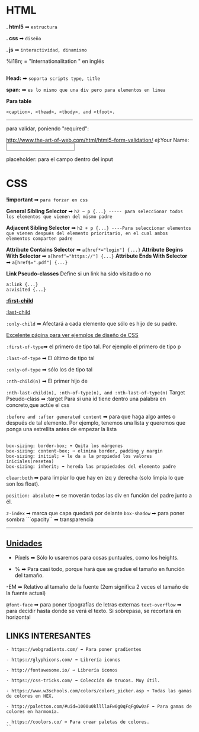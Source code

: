 <h1>HTML</h1>

**. html5** ➡ ```estructura```

**. css** ➡ ```diseño```

**. js** ➡ ```interactividad, dinamismo```







%i18n; = "Internationalitation " en inglés

##


**Head:** ➡ ```soporta scripts type, title``` 

**span:** ➡ ```es lo mismo que una div pero para elementos en linea```


**Para table**
```
<caption>, <thead>, <tbody>, and <tfoot>.
```



------


para validar, poniendo "required":

http://www.the-art-of-web.com/html/html5-form-validation/
ej:Your Name: <input type="text" name="name" required>


placeholder: para el campo dentro del input






<h1>CSS</h1>

**!important** ➡ ```para forzar en css```

**General Sibling Selector** ➡ ```h2 ~ p {...} ----- para seleccionar todos los elementos que vienen del mismo padre```

**Adjacent Sibling Selector** ➡ ```h2 + p {...} ----Para seleccionar elementos que vienen después del elemento prioritario, en el cual ambos elementos comparten padre```

**Attribute Contains Selector** ➡ ```a[href*="login"] {...}```
**Attribute Begins With Selector** ➡ ```a[href^="https://"] {...}```
**Attribute Ends With Selector** ➡ ```a[href$=".pdf"] {...}```




**Link Pseudo-classes**
Define si un link ha sido visitado o no 
```
a:link {...}
a:visited {...}
```


**<a href="https://www.w3schools.com/cssref/sel_firstchild.asp">:first-child</a>**


 <a href="https://www.w3schools.com/cssref/sel_last-child.asp">:last-child</a> 


```:only-child``` ➡ Afectará a cada elemento que sólo es hijo de su padre.


<a href="http://www.csszengarden.com/">Excelente página para ver ejemplos de diseño de CSS</a>



```:first-of-type```➡ el primero de tipo tal. Por ejemplo el primero de tipo p

```:last-of-type``` ➡ El último de tipo tal

```:only-of-type``` ➡ sólo los de tipo tal





```:nth-child(n)``` ➡ El primer hijo de

 ```:nth-last-child(n), :nth-of-type(n), and :nth-last-of-type(n)```
Target Pseudo-class ➡ :target Para si una id tiene dentro una palabra en concreto,que actúe el css



```:before and :after generated content``` ➡ para que haga algo antes o después de tal elemento. Por ejemplo, tenemos una lista y queremos que ponga una estrellita antes de empezar la lista 

##


```
box-sizing: border-box; ➡ Quita los márgenes
box-sizing: content-box; ➡ elimina border, padding y margin
box-sizing: initial; ➡ le da a la propiedad los valores iniciales(resetea)
box-sizing: inherit; ➡ hereda las propiedades del elemento padre
```

```clear:both``` ➡  para limpiar lo que hay en izq y derecha (solo limpia lo que son los float).

```position: absolute``` ➡ se moverán todas las div en función del padre junto a él.

```z-index``` ➡ marca que capa quedará por delante
```box-shadow``` ➡ para poner sombra
```opacity`` ➡ transparencia
___________

<h2><a href="https://www.w3schools.com/cssref/css_units.asp">Unidades</a></h2>

- Píxels ➡ Sólo lo usaremos para cosas puntuales, como los heights.

- % ➡ Para casi todo, porque hará que se gradue el tamaño en función del tamaño.

-EM ➡ Relativo al tamaño de la fuente (2em significa 2 veces el tamaño de la fuente actual)




```@font-face``` ➡ para poner tipografías de letras externas
```text-overflow``` ➡ para decidir hasta donde se verá el texto. Si sobrepasa, se recortará en horizontal

<h2>LINKS INTERESANTES</h2>

```
- https://webgradients.com/ ➡ Para poner gradientes

- https://glyphicons.com/ ➡ Librería iconos

- http://fontawesome.io/ ➡ Librería iconos

- https://css-tricks.com/ ➡ Colección de trucos. Muy útil.

- https://www.w3schools.com/colors/colors_picker.asp ➡ Todas las gamas de colores en HEX.

- http://paletton.com/#uid=1000u0kllllaFw0g0qFqFg0w0aF ➡ Para gamas de colores en harmonía.

- https://coolors.co/ ➡ Para crear paletas de colores.
``
